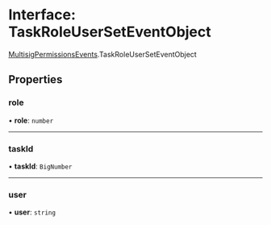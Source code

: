 # Interface: TaskRoleUserSetEventObject

[MultisigPermissionsEvents](../modules/MultisigPermissionsEvents.md).TaskRoleUserSetEventObject

## Properties

### role

• **role**: `number`

___

### taskId

• **taskId**: `BigNumber`

___

### user

• **user**: `string`
